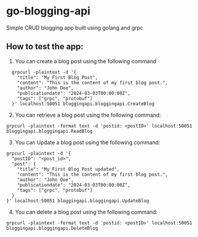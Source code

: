 # go-blogging-api

Simple CRUD blogging app built using golang and grpc

## How to test the app:

1. You can create a blog post using the following command

```
  grpcurl -plaintext -d '{
    "title": "My First Blog Post",
    "content": "This is the content of my first blog post.",
    "author": "John Doe",
    "publicationdate": "2024-03-03T00:00:00Z",
    "tags": ["grpc", "protobuf"]
  }' localhost:50051 bloggingapi.bloggingapi.CreateBlog
```


2. You can retrieve a blog post using the following command:

```
grpcurl -plaintext -format text -d 'postid: <postID>' localhost:50051 bloggingapi.bloggingapi.ReadBlog
```

3. You can Update a blog post using the following command:

```
grpcurl -plaintext -d '{
  "postID": "<post_id>",
  "post": {
    "title": "My First Blog Post updated",
    "content": "This is the content of my first blog post.",
    "author": "John Doe",
    "publicationdate": "2024-03-03T00:00:00Z",
    "tags": ["grpc", "protobuf"]
  }
}' localhost:50051 bloggingapi.bloggingapi.UpdateBlog
```

4. You can delete a blog post using the following command:

```
grpcurl -plaintext -format text -d 'postid: <postID>' localhost:50051 bloggingapi.bloggingapi.DeleteBlog
```
